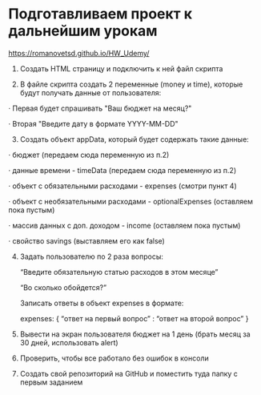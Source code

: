 # Подготавливаем проект к дальнейшим урокам

https://romanovetsd.github.io/HW_Udemy/

1. Создать HTML страницу и подключить к ней файл скрипта

2. В файле скрипта создать 2 переменные (money и time), которые будут получать данные от пользователя:

· Первая будет спрашивать "Ваш бюджет на месяц?"

· Вторая "Введите дату в формате YYYY-MM-DD"

3. Создать объект appData, который будет содержать такие данные:

· бюджет (передаем сюда переменную из п.2)

· данные времени - timeData (передаем сюда переменную из п.2)

· объект с обязательными расходами - expenses (смотри пункт 4)

· объект с необязательными расходами - optionalExpenses (оставляем пока пустым)

· массив данных с доп. доходом - income (оставляем пока пустым)

· свойство savings (выставляем его как false)

4. Задать пользователю по 2 раза вопросы:

   “Введите обязательную статью расходов в этом месяце”

   “Во сколько обойдется?”

   Записать ответы в объект expenses в формате:

   expenses: {
   “ответ на первый вопрос” : “ответ на второй вопрос”
   }

5. Вывести на экран пользователя бюджет на 1 день (брать месяц за 30 дней, использовать alert)

6. Проверить, чтобы все работало без ошибок в консоли

7. Создать свой репозиторий на GitHub и поместить туда папку с первым заданием
